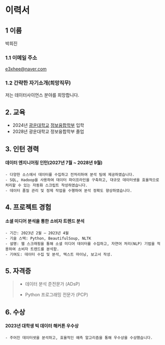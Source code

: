 # 이력서

## 1 이름

박희진

### 1.1 이메일 주소

e3xhee@naver.com

### 1.2 간략한 자기소개(희망직무)

저는 데이터사이언스 분야를 희망합니다.

## 2. 교육

- 2024년 [광운대학교](https://www.kw.ac.kr) [정보융합학부](https://ic.kw.ac.kr/main/main.php) 입학
- 2028년 광운대학교 정보융합학부 졸업

## 3. 인턴 경력

#### 데이터 엔지니어링 인턴(2027년 7월 ~ 2028년 9월)
    - 다양한 소스에서 데이터를 수집하고 전처리하여 분석 팀에 제공하였습니다.  
    - SQL, Hadoop을 사용하여 데이터 파이프라인을 구축하고, 대규모 데이터셋을 효율적으로 처리할 수 있는 자동화 스크립트 작성하였습니다.  
    - 데이터 품질 관리 및 정제 작업을 수행하여 분석 정확도 향상하였습니다.

## 4. 프로젝트 경험

#### 소셜 미디어 분석을 통한 소비자 트렌드 분석  
    - 기간: 2023년 2월 – 2023년 4월
    - 기술 스택: Python, BeautifulSoup, NLTK  
    - 설명: 웹 스크래핑을 통해 소셜 미디어 데이터를 수집하고, 자연어 처리(NLP) 기법을 적용하여 소비자 트렌드를 분석함.  
    - 기여도: 데이터 수집 및 분석, 텍스트 마이닝, 보고서 작성.

## 5. 자격증

> - 데이터 분석 준전문가 (ADsP)  
>  
> - Python 프로그래밍 전문가 (PCP)

## 6. 수상

#### 2023년 대학생 빅 데이터 해커톤 우수상  
    - 주어진 데이터셋을 분석하고, 효율적인 예측 알고리즘을 통해 우수상을 수상했습니다.

